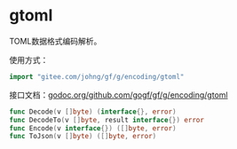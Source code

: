 # gtoml

TOML数据格式编码解析。

使用方式：
```go
import "gitee.com/johng/gf/g/encoding/gtoml"
```

接口文档：[godoc.org/github.com/gogf/gf/g/encoding/gtoml](https://godoc.org/github.com/gogf/gf/g/encoding/gtoml)
```go
func Decode(v []byte) (interface{}, error)
func DecodeTo(v []byte, result interface{}) error
func Encode(v interface{}) ([]byte, error)
func ToJson(v []byte) ([]byte, error)
```